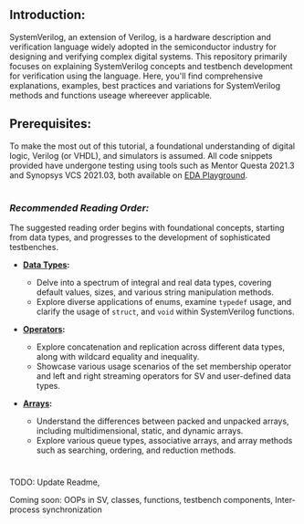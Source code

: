 ## Introduction:
SystemVerilog, an extension of Verilog, is a hardware description and verification language widely adopted in the semiconductor industry for designing and verifying complex digital systems. This repository primarily focuses on explaining SystemVerilog concepts and testbench development for verification using the language. Here, you'll find comprehensive explanations, examples, best practices and variations for SystemVerilog methods and functions useage whereever applicable.

## Prerequisites:
To make the most out of this tutorial, a foundational understanding of digital logic, Verilog (or VHDL), and simulators is assumed. All code snippets provided have undergone testing using tools such as Mentor Questa 2021.3 and Synopsys VCS 2021.03, both available on [EDA Playground](https://www.edaplayground.com/).

# 

### *Recommended Reading Order:*
The suggested reading order begins with foundational concepts, starting from data types, and progresses to the development of sophisticated testbenches.

- **[Data Types](Data%20Types):**
  - Delve into a spectrum of integral and real data types, covering default values, sizes, and various string manipulation methods.
  - Explore diverse applications of enums, examine `typedef` usage, and clarify the usage of `struct`, and `void` within SystemVerilog functions.

- **[Operators](Operators):**
  - Explore concatenation and replication across different data types, along with wildcard equality and inequality.
  - Showcase various usage scenarios of the set membership operator and left and right streaming operators for SV and user-defined data types.

- **[Arrays](Arrays):**
  - Understand the differences between packed and unpacked arrays, including multidimensional, static, and dynamic arrays.
  - Explore various queue types, associative arrays, and array methods such as searching, ordering, and reduction methods.

#
 
TODO:
Update Readme,

Coming soon:
OOPs in SV, classes, functions, testbench components, Inter-process synchronization
